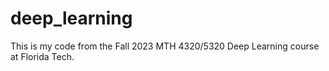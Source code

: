 # deep_learning

This is my code from the Fall 2023 MTH 4320/5320 Deep Learning course at Florida Tech. 
